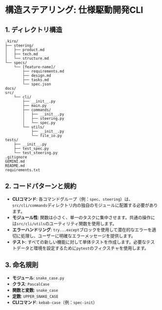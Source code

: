 # 構造ステアリング: 仕様駆動開発CLI

## 1. ディレクトリ構造

```
.kiro/
├── steering/
│   ├── product.md
│   ├── tech.md
│   └── structure.md
└── specs/
    └── [feature-name]/
        ├── requirements.md
        ├── design.md
        ├── tasks.md
        └── spec.json
docs/
src/
    └── cli/
        ├── __init__.py
        ├── main.py
        ├── commands/
        │   ├── __init__.py
        │   ├── steering.py
        │   └── spec.py
        └── utils/
            ├── __init__.py
            └── file_io.py
tests/
    ├── __init__.py
    ├── test_spec.py
    └── test_steering.py
.gitignore
GEMINI.md
README.md
requirements.txt
```

## 2. コードパターンと規約

- **CLIコマンド**: 各コマンドグループ（例：`spec`、`steering`）は、`src/cli/commands`ディレクトリ内の独自のモジュールに配置する必要があります。
- **モジュール性**: 関数は小さく、単一のタスクに集中させます。共通の操作には`src/cli/utils`のユーティリティ関数を使用します。
- **エラーハンドリング**: `try...except`ブロックを使用して潜在的なエラーを適切に処理し、ユーザーに明確なエラーメッセージを提供します。
- **テスト**: すべての新しい機能に対して単体テストを作成します。必要なテストデータと環境を設定するために`pytest`のフィクスチャを使用します。

## 3. 命名規則

- **モジュール**: `snake_case.py`
- **クラス**: `PascalCase`
- **関数と変数**: `snake_case`
- **定数**: `UPPER_SNAKE_CASE`
- **CLIコマンド**: `kebab-case`（例：`spec-init`）